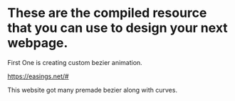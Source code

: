 # These are the compiled resource that you can use to design your next webpage.

First One is creating custom bezier animation.

https://easings.net/#

This website got many premade bezier along with curves.
